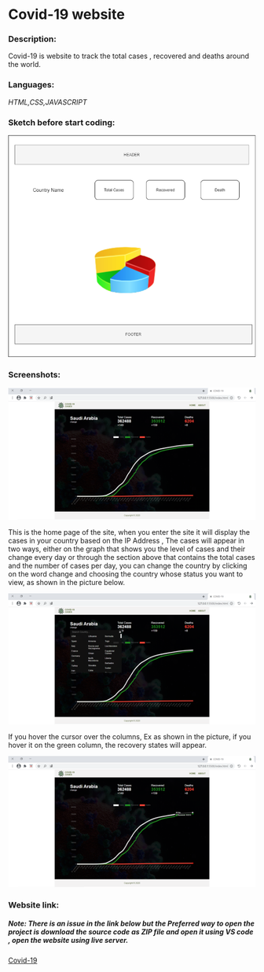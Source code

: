 # Covid-19 website
<h3> Description: </h3>


Covid-19 is website to track the total cases , recovered and deaths around the world.  

<h3> Languages: </h3>


<i> HTML,CSS,JAVASCRIPT </i>


<h3> Sketch before start coding: </h3>




![name-of-you-image](https://github.com/wejdansaleh363/Covid-19/blob/master/Covid-19.png?raw=true)


<h3> Screenshots: </h3>

![name-of-you-image](https://github.com/wejdansaleh363/Covid-19/blob/master/pic1.png?raw=true)


This is the home page of the site, when you enter the site it will display the cases in your country based on the IP Address , The cases will appear in two ways, either on the graph that shows you the level of cases and their change every day or through the section above that contains the total cases and the number of cases per day, you can change the country by clicking on the word change and choosing the country whose status you want to view, as shown in the picture below.




![name-of-you-image](https://github.com/wejdansaleh363/Covid-19/blob/master/pic2.png?raw=true)


If you hover the cursor over the columns, Ex as shown in the picture, if you hover it on the green column, the recovery states will appear.


![name-of-you-image](https://github.com/wejdansaleh363/Covid-19/blob/master/pic3.png?raw=true)


<h3> Website link: </h3>

<h5>Note: There is an issue in the link below but the Preferred way to open the project is download the source code as ZIP file and open it using VS code , open the website using live server. </h5>
<a href="https://wejdansaleh363.github.io/Covid-19/"> Covid-19 </a>
